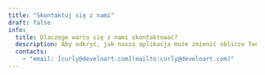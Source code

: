 ```yaml
---
title: "Skontaktuj się z nami"
draft: false
info:
  title: Dlaczego warto się z nami skontaktować?
  description: Aby odkryć, jak nasza aplikacja może zmienić oblicze Twojego biznesu. Oferujemy innowacyjne narzędzie, dostosowane do potrzeb każdego salonu, od jednoosobowych działalności po duże przedsiębiorstwa. Nie przegap okazji, aby usprawnić zarządzanie i rozwijać swoje usługi z naszą wszechstronną platformą.
  contacts:
    - "email: [curly@develoart.com](mailto:curly@develoart.com)"
---
```

